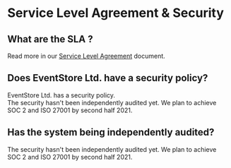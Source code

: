 # Service Level Agreement & Security

## What are the SLA ?

Read more in our [Service Level Agreement](https://www.eventstore.com/cloud-services-service-level-agreement) document.

## Does EventStore Ltd. have a security policy?

EventStore Ltd.  has a security policy.  
The security hasn't been independently audited yet.
We plan to achieve SOC 2 and ISO 27001 by second half 2021.


## Has the system being independently audited?

The security hasn't been independently audited yet.
We plan to achieve SOC 2 and ISO 27001 by second half 2021.




